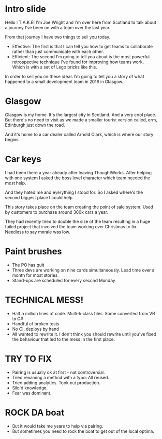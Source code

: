 # Intro slide

Hello I T.A.K.E! I'm Joe Wright and I'm over here from Scotland to talk about a journey I've been on with a team over the last year.

From that journey I have two things to sell you today.
* Effective: The first is that I can tell you how to get teams to collaborate rather than just communicate with each other.
* Efficient: The second I'm going to tell you about is the most powerful retrospective technique I've found for improving how teams work. Which is with a set of Lego bricks like this.

In order to sell you on these ideas I'm going to tell you a story of what happened to a small development team in 2016 in Glasgow.

# Glasgow

Glasgow is my home. It's the largest city in Scotland. And a very cool place. But there's no need to visit as we made a smaller tourist version called, erm, Edinburgh just down the road.

And it's home to a car dealer called Arnold Clark, which is where our story begins.

# Car keys

I had been there a year already after leaving ThoughtWorks. After helping with one system I asked the boss level character which team needed the most help.

And they hated me and everything I stood for. So I asked where's the second biggest place I could help.

This story takes place on the team creating the point of sale system. Used by customers to purchase around 300k cars a year.

They had recently tried to double the size of the team resulting in a huge failed project that involved the team working over Christmas to fix. Needless to say morale was low.

# Paint brushes

* The PO has quit
* Three devs are working on nine cards simultaneously. Lead time over a month for most stories.
* Stand-ups are scheduled for every second Monday

# TECHNICAL MESS!

* Half a million lines of code. Multi-k class files. Some converted from VB to C#
* Handful of broken tests
* No CI, deploys by hand
* All wanted to rewrite it. I don't think you should rewrite until you've fixed the behaviour that led to the mess in the first place.

# TRY TO FIX

* Pairing is usually ok at first - not controversial.
* Tried renaming a method with a typo: All reused.
* Tried adding analytics. Took out production.
* Silo'd knowledge.
* Fear was dominant.

# ROCK DA boat

* But it would take me years to help via pairing.
* But sometimes you need to rock the boat to get out of the local optima.
